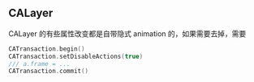 ## CALayer

CALayer 的有些属性改变都是自带隐式 animation 的，如果需要去掉，需要 

```swift
CATransaction.begin()
CATransaction.setDisableActions(true)
/// a.frame = ...
CATransaction.commit()
```

